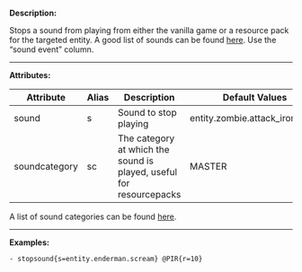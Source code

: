 **Description:** 

Stops a sound from playing from either the vanilla game or a resource pack for the targeted entity. A good list of sounds can be found [here](https://minecraft.fandom.com/wiki/Sounds.json#Sound_events). Use the “sound event” column.

---

**Attributes:**

| Attribute| Alias | Description  | Default Values |
| ---------------- | ----- | ------------------------------------------------------------- | -------------- |
| sound| s | Sound to stop playing   | entity.zombie.attack_iron_door   |
| soundcategory| sc| The category at which the sound is played, useful for resourcepacks | MASTER |

A list of sound categories can be found [here](https://hub.spigotmc.org/javadocs/spigot/org/bukkit/SoundCategory.html).

---

**Examples:**

```
- stopsound{s=entity.enderman.scream} @PIR{r=10}
```